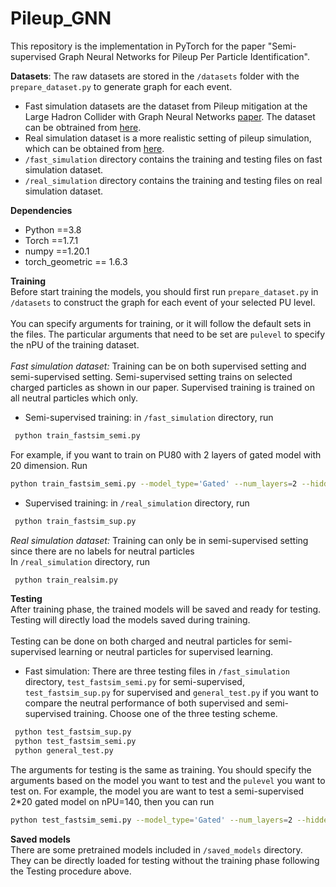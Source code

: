 # Pileup_GNN
This repository is the implementation in PyTorch for the paper "Semi-supervised Graph Neural Networks for Pileup Per Particle Identification".

**Datasets**: The raw datasets are stored in the `/datasets` folder with the `prepare_dataset.py` to generate graph for each event.
- Fast simulation datasets are the dataset from Pileup mitigation at the Large Hadron Collider
with Graph Neural Networks [paper](https://arxiv.org/pdf/1810.07988.pdf). The dataset can be obtrained from [here]().
- Real simulation dataset is a more realistic setting of pileup simulation, which can be obtained from [here]().
- `/fast_simulation` directory contains the training and testing files on fast simulation dataset.
- `/real_simulation` directory contains the training and testing files on real simulation dataset.

**Dependencies**
- Python ==3.8
- Torch  ==1.7.1
- numpy ==1.20.1
- torch_geometric == 1.6.3

**Training**\
Before start training the models, you should first run `prepare_dataset.py` in `/datasets` to construct the graph for each event of your selected PU level.\
\
You can specify arguments for training, or it will follow the default sets in the files. The particular arguments that need to be set are `pulevel` to specify the nPU of the training dataset.\
\
*Fast simulation dataset:* Training can be on both supervised setting and semi-supervised setting. Semi-supervised setting trains on selected charged particles as shown in our paper. Supervised training is trained on all neutral particles which only. 
- Semi-supervised training: in `/fast_simulation` directory, run
```bash
 python train_fastsim_semi.py
 ``` 
 For example, if you want to train on PU80 with 2 layers of gated model with 20 dimension. Run 
 ```bash
 python train_fastsim_semi.py --model_type='Gated' --num_layers=2 --hidden_dim=20 --pulevel=80
 ``` 
- Supervised training: in `/real_simulation` directory, run 
```bash
 python train_fastsim_sup.py
 ``` 

*Real simulation dataset:* Training can only be in semi-supervised setting since there are no labels for neutral particles \
In `/real_simulation` directory, run
```bash
 python train_realsim.py
 ``` 

**Testing**\
After training phase, the trained models will be saved and ready for testing. Testing will directly load the models saved during training.\
\
Testing can be done on both charged and neutral particles for semi-supervised learning or neutral particles for supervised learning.
- Fast simulation: There are three testing files in `/fast_simulation` directory, `test_fastsim_semi.py` for semi-supervised, `test_fastsim_sup.py` for supervised and `general_test.py` if you want to compare the neutral performance of both supervised and semi-supervised training. Choose one of the three testing scheme. 
```bash
 python test_fastsim_sup.py
 python test_fastsim_semi.py
 python general_test.py
 ``` 
 The arguments for testing is the same as training. You should specify the arguments based on the model you want to test and the `pulevel` you want to test on.
 For example, the model you are want to test a semi-supervised 2\*20 gated model on nPU=140, then you can run
 ```bash
 python test_fastsim_semi.py --model_type='Gated' --num_layers=2 --hidden_dim=20 --pulevel=140
 ``` 
 

**Saved models**\
There are some pretrained models included in `/saved_models` directory. They can be directly loaded for testing without the training phase following the Testing procedure above.










